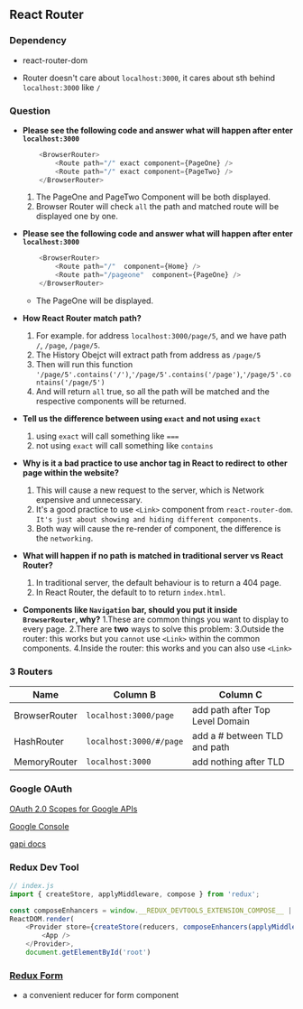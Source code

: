 ## React Router

### Dependency
- react-router-dom

- Router doesn't care about `localhost:3000`, it cares about sth behind `localhost:3000` like `/`

### Question
 - **Please see the following code and answer what will happen after enter `localhost:3000`**
    ```javascript
        <BrowserRouter>
            <Route path="/" exact component={PageOne} />
            <Route path="/" exact component={PageTwo} />
        </BrowserRouter>
    ```
    1. The PageOne and PageTwo Component will be both displayed.
    2. Browser Router will check `all` the path and matched route will be displayed one by one.
 - **Please see the following code and answer what will happen after enter `localhost:3000`**
    ```javascript
        <BrowserRouter>
            <Route path="/"  component={Home} />
            <Route path="/pageone"  component={PageOne} />
        </BrowserRouter>
    ```
    - The PageOne will be displayed.

 - **How React Router match path?**
   1. For example. for address `localhost:3000/page/5`, and we have path `/`, `/page`, `/page/5`.
   2. The History Obejct will extract path from address as `/page/5`
   3. Then will run this function `'/page/5'.contains('/')`,`'/page/5'.contains('/page')`,`'/page/5'.contains('/page/5')`
   4. And will return `all` true, so all the path will be matched and the respective components will be returned.
 - **Tell us the difference between using `exact` and not using `exact`**
    1. using `exact` will call something like `===`
    2. not using `exact` will call something like `contains`
 - **Why is it a bad practice to use anchor tag in React to redirect to other page within the website?**
    1. This will cause a new request to the server, which is Network expensive and unnecessary.
    2. It's a good practice to use `<Link>` component from `react-router-dom`. `It's just about showing and hiding different components.`
    3. Both way will cause the re-render of component, the difference is the `networking`.
 - **What will happen if no path is matched in traditional server vs React Router?**
    1. In traditional server, the default behaviour is to return a 404 page.
    2. In React Router, the default to to return `index.html`.
 - **Components like `Navigation` bar, should you put it inside `BrowserRouter`, why?**
    1.These are common things you want to display to every page.
    2.There are **two** ways to solve this problem: 
    3.Outside the router: this works but you `cannot` use `<Link>` within the common components.
    4.Inside the router: this works and you can also use `<Link>`   

### 3 Routers

| Name          | Column B                | Column C                        |
| ------------- | ----------------------- | ------------------------------- |
| BrowserRouter | `localhost:3000/page`   | add path after Top Level Domain |
| HashRouter    | `localhost:3000/#/page` | add a # between TLD and path    |
| MemoryRouter  | `localhost:3000`        | add nothing after TLD           |

### Google OAuth


[OAuth 2.0 Scopes for Google APIs](https://developers.google.com/identity/protocols/googlescopes)

[Google Console](https://console.developers.google.com)

[gapi docs](https://developers.google.com/identity/sign-in/web/reference#gapiauth2initparams)


### Redux Dev Tool
```javascript
// index.js
import { createStore, applyMiddleware, compose } from 'redux';

const composeEnhancers = window.__REDUX_DEVTOOLS_EXTENSION_COMPOSE__ || compose;
ReactDOM.render(
	<Provider store={createStore(reducers, composeEnhancers(applyMiddleware()))}>
		<App />
	</Provider>,
	document.getElementById('root')
```


### [Redux Form](https://redux-form.com/8.2.2/)
- a convenient reducer for form component

